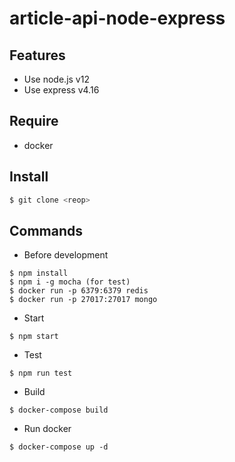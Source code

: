 # article-api-node-express

## Features

- Use node.js v12
- Use express v4.16

## Require

- docker

## Install

```bash
$ git clone <reop>
```

## Commands

- Before development

```
$ npm install
$ npm i -g mocha (for test)
$ docker run -p 6379:6379 redis
$ docker run -p 27017:27017 mongo
```

- Start

```
$ npm start
```

- Test

```
$ npm run test
```

- Build

```
$ docker-compose build
```

- Run docker

```
$ docker-compose up -d
```
